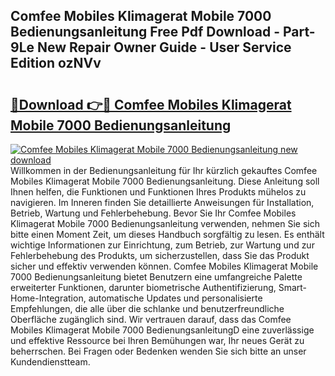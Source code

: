## Comfee Mobiles Klimagerat Mobile 7000 Bedienungsanleitung Free Pdf Download - Part-9Le New Repair Owner Guide - User Service Edition ozNVv

# <h2><a href="http://df1uop.blite.top/?on=Comfee+Mobiles+Klimagerat+Mobile+7000+Bedienungsanleitung">🔗Download 👉🔴 Comfee Mobiles Klimagerat Mobile 7000 Bedienungsanleitung</a></h2>

[![Comfee Mobiles Klimagerat Mobile 7000 Bedienungsanleitung new download](https://i.imgur.com/lujVjoI.png)](http://df1uop.blite.top/?on=Comfee+Mobiles+Klimagerat+Mobile+7000+Bedienungsanleitung)
Willkommen in der Bedienungsanleitung für Ihr kürzlich gekauftes Comfee Mobiles Klimagerat Mobile 7000 Bedienungsanleitung. Diese Anleitung soll Ihnen helfen, die Funktionen und Funktionen Ihres Produkts mühelos zu navigieren. Im Inneren finden Sie detaillierte Anweisungen für Installation, Betrieb, Wartung und Fehlerbehebung. Bevor Sie Ihr Comfee Mobiles Klimagerat Mobile 7000 Bedienungsanleitung verwenden, nehmen Sie sich bitte einen Moment Zeit, um dieses Handbuch sorgfältig zu lesen. Es enthält wichtige Informationen zur Einrichtung, zum Betrieb, zur Wartung und zur Fehlerbehebung des Produkts, um sicherzustellen, dass Sie das Produkt sicher und effektiv verwenden können. Comfee Mobiles Klimagerat Mobile 7000 Bedienungsanleitung bietet Benutzern eine umfangreiche Palette erweiterter Funktionen, darunter biometrische Authentifizierung, Smart-Home-Integration, automatische Updates und personalisierte Empfehlungen, die alle über die schlanke und benutzerfreundliche Oberfläche zugänglich sind. Wir vertrauen darauf, dass das Comfee Mobiles Klimagerat Mobile 7000 BedienungsanleitungD eine zuverlässige und effektive Ressource bei Ihren Bemühungen war, Ihr neues Gerät zu beherrschen. Bei Fragen oder Bedenken wenden Sie sich bitte an unser Kundendienstteam.
